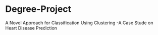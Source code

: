 # Degree-Project
A Novel Approach for Classification Using Clustering -A Case Stude on Heart Disease Prediction
